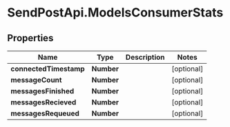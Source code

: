# SendPostApi.ModelsConsumerStats

## Properties
Name | Type | Description | Notes
------------ | ------------- | ------------- | -------------
**connectedTimestamp** | **Number** |  | [optional] 
**messageCount** | **Number** |  | [optional] 
**messagesFinished** | **Number** |  | [optional] 
**messagesRecieved** | **Number** |  | [optional] 
**messagesRequeued** | **Number** |  | [optional] 

